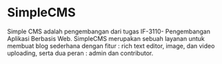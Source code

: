SimpleCMS
=========

Simple CMS adalah pengembangan dari tugas IF-3110- Pengembangan Aplikasi Berbasis Web. SimpleCMS merupakan sebuah layanan untuk membuat blog sederhana dengan fitur : rich text editor, image, dan video uploading, serta dua peran : admin dan contributor.
